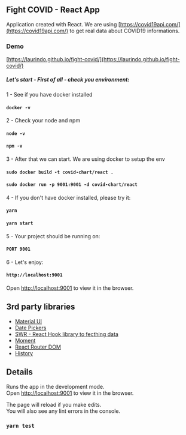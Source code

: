 ## Fight COVID - React App
Application created with React. We are using [https://covid19api.com/](https://covid19api.com/) to get real data about COVID19 informations.

### Demo
[https://laurindo.github.io/fight-covid/](https://laurindo.github.io/fight-covid/)

##### Let's start - First of all - check you environment:

1 - See if you have docker installed 

#### `docker -v`

2 - Check your node and npm

#### `node -v`
#### `npm -v`

3 - After that we can start. We are using docker to setup the env

#### `sudo docker build -t covid-chart/react .`
#### `sudo docker run -p 9001:9001 -d covid-chart/react`

4 - If you don't have docker installed, please try it:

#### `yarn`
#### `yarn start`

5 - Your project should be running on:

#### `PORT 9001`

6 - Let's enjoy:
#### `http://localhost:9001`
Open [http://localhost:9001](http://localhost:9001) to view it in the browser.

## 3rd party libraries
* [Material UI](https://material-ui.com/getting-started/installation/)
* [Date Pickers](https://material-ui-pickers.dev/demo/datepicker)
* [SWR - React Hook library to fecthing data](https://swr.vercel.app/)
* [Moment](https://momentjs.com/)
* [React Router DOM](https://reactrouter.com/web/guides/quick-start)
* [History](https://www.npmjs.com/package/history)


## Details

Runs the app in the development mode.<br />
Open [http://localhost:9001](http://localhost:9001) to view it in the browser.

The page will reload if you make edits.<br />
You will also see any lint errors in the console.

### `yarn test`